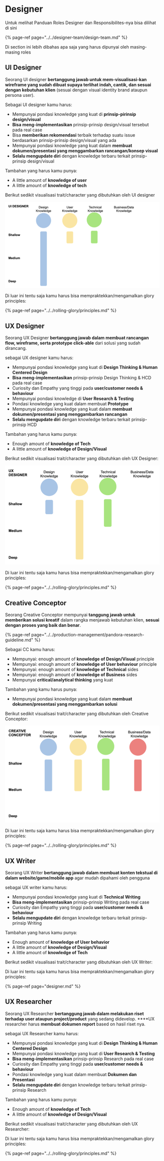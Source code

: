 # Designer

Untuk melihat Panduan Roles Designer dan Responsibilites-nya bisa dilihat di sini

{% page-ref page="../../designer-team/design-team.md" %}

Di section ini lebih dibahas apa saja yang harus dipunyai oleh masing-masing roles

## UI Designer

Seorang UI designer **bertanggung jawab untuk mem-visualisasi-kan wireframe yang sudah dibuat supaya terlihat indah, cantik, dan sesuai dengan kebutuhan klien** \(sesuai dengan visual identity brand ataupun persona user\).

Sebagai UI designer kamu harus:

* Mempunyai pondasi knowledge yang kuat di **prinsip-pirinsip design/visual**
* **Bisa meng-implementasikan** prinsip-prinsip design/visual tersebut pada real case
* Bisa **memberikan rekomendasi** terbaik terhadap suatu issue berdasarkan prinsip-prinsip design/visual yang ada
* Mempunyai pondasi knowledge yang kuat dalam **membuat dokumen/presentasi yang menggambarkan rancangan/konsep visual**
* **Selalu mengupdate diri** dengan knowledge terbaru terkait prinsip-prinsip design/visual

Tambahan yang harus kamu punya:

* A little amount of **knowledge of user**
* A little amount of **knowledge of tech**

Berikut sedikit visualisasi trait/character yang dibutuhkan oleh UI designer

![](../../.gitbook/assets/screen-shot-2020-11-11-at-09.29.45.png)

Di luar ini tentu saja kamu harus bisa mempraktekkan/mengamalkan glory principles:

{% page-ref page="../../rolling-glory/principles.md" %}

## UX Designer

Seorang UX Designer **bertanggung jawab dalam membuat rancangan flow, wireframe, serta prototype click-able** dari solusi yang sudah dirancang.

sebagai UX designer kamu harus:

* Mempunyai pondasi knowledge yang kuat di **Design Thinking & Human Centered Design**
* **Bisa meng-implementasikan** prinsip-prinsip Design Thinking & HCD pada real case
* Curiosity dan Empathy yang tinggi pada **user/customer needs & behaviour**
* Mempunyai pondasi knowledge di **User Research & Testing**
* Pondasi knowledge yang kuat dalam membuat **Prototype**
* Mempunyai pondasi knowledge yang kuat dalam **membuat dokumen/presentasi yang menggambarkan rancangan**
* **Selalu mengupdate diri** dengan knowledge terbaru terkait prinsip-prinsip HCD

Tambahan yang harus kamu punya:

* Enough amount of **knowledge of Tech**
* A little amount of **knowledge of Design/Visual**

Berikut sedikit visualisasi trait/character yang dibutuhkan oleh UX Designer:

![](../../.gitbook/assets/screen-shot-2020-11-11-at-09.40.38.png)

Di luar ini tentu saja kamu harus bisa mempraktekkan/mengamalkan glory principles:

{% page-ref page="../../rolling-glory/principles.md" %}

## Creative Conceptor

Seorang Creative Conceptor mempunyai **tanggung jawab untuk memberikan solusi kreatif** dalam rangka menjawab kebutuhan klien, **sesuai dengan proses yang baik dan benar**. 

{% page-ref page="../../production-management/pandora-research-guideline.md" %}

Sebagai CC kamu harus:

* Mempunyai: enough amount of **knowledge of Design/Visual** principle
* Mempunyai: enough amount of **knowledge of User behaviour** principle
* Mempunyai: enough amount of **knowledge of Technical** sides
* Mempunyai: enough amount of **knowledge of Business** sides
* Mempunyai **critical/analytical thinking** yang kuat

Tambahan yang kamu harus punya:

* Mempunyai pondasi knowledge yang kuat dalam **membuat dokumen/presentasi yang menggambarkan solusi**

Berikut sedikit visualisasi trait/character yang dibutuhkan oleh Creative Conceptor:

![](../../.gitbook/assets/screen-shot-2020-11-11-at-09.51.07.png)

Di luar ini tentu saja kamu harus bisa mempraktekkan/mengamalkan glory principles: 

{% page-ref page="../../rolling-glory/principles.md" %}

## UX Writer

Seorang UX Writer **bertanggung jawab dalam membuat konten tekstual di dalam website/game/mobile app** agar mudah dipahami oleh pengguna

sebagai UX writer kamu harus:

* Mempunyai pondasi knowledge yang kuat di **Technical Writing**
* **Bisa meng-implementasikan** prinsip-prinsip Writing pada real case
* Curiosity dan Empathy yang tinggi pada **user/customer needs & behaviour**
* **Selalu mengupdate diri** dengan knowledge terbaru terkait prinsip-prinsip Writing

Tambahan yang harus kamu punya:

* Enough amount of **knowledge of User behavior**
* A little amount of **knowledge of Design/Visual**
* A little amount of **knowledge of Tech**

Berikut sedikit visualisasi trait/character yang dibutuhkan oleh UX Writer:

Di luar ini tentu saja kamu harus bisa mempraktekkan/mengamalkan glory principles: 

{% page-ref page="designer.md" %}

## UX Researcher

Seorang UX Researcher **bertanggung jawab dalam melakukan riset terhadap user ataupun project/product** yang sedang didevelop. ****UX researcher harus **membuat dokumen report** based on hasil riset nya.

sebagai UX Researcher kamu harus:

* Mempunyai pondasi knowledge yang kuat di **Design Thinking & Human Centered Design**
* Mempunyai pondasi knowledge yang kuat di **User Research & Testing**
* **Bisa meng-implementasikan** prinsip-prinsip Research pada real case
* Curiosity dan Empathy yang tinggi pada **user/customer needs & behaviour**
* Pondasi knowledge yang kuat dalam membuat **Dokumen dan Presentasi**
* **Selalu mengupdate diri** dengan knowledge terbaru terkait prinsip-prinsip Research

Tambahan yang harus kamu punya:

* Enough amount of **knowledge of Tech**
* A little amount of **knowledge of Design/Visual**

Berikut sedikit visualisasi trait/character yang dibutuhkan oleh UX Researcher:

Di luar ini tentu saja kamu harus bisa mempraktekkan/mengamalkan glory principles: 

{% page-ref page="../../rolling-glory/principles.md" %}



